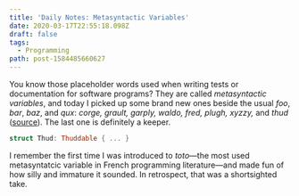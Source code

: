 ```yaml
---
title: 'Daily Notes: Metasyntactic Variables'
date: 2020-03-17T22:55:18.098Z
draft: false
tags:
  - Programming
path: post-1584485660627
---
```

You know those placeholder words used when writing tests or documentation for software programs? They are called _metasyntactic variables_, and today I picked up some brand new ones beside the usual _foo_, _bar_, _baz_, and _qux_: _corge, grault, garply, waldo, fred, plugh, xyzzy,_ and _thud_ ([source](https://www.ietf.org/rfc/rfc3092.txt)). The last one is definitely a keeper.

```swift
struct Thud: Thuddable { ... }
```

I remember the first time I was introduced to _toto_—the most used metasyntatcic variable in French programming literature—and made fun of how silly and immature it sounded. In retrospect, that was a shortsighted take.